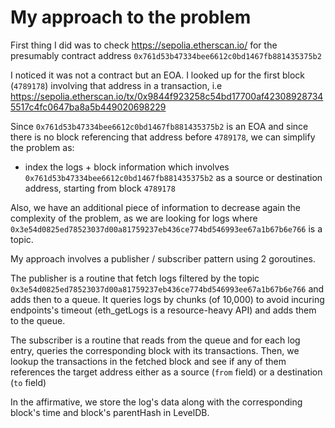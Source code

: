 # My approach to the problem

First thing I did was to check https://sepolia.etherscan.io/ for the presumably contract address `0x761d53b47334bee6612c0bd1467fb881435375b2`

I noticed it was not a contract but an EOA. 
I looked up for the first block (`4789178`) involving that address in a transaction, i.e https://sepolia.etherscan.io/tx/0x9844f923258c54bd17700af423089287345517c4fc0647ba8a5b449020698229

Since `0x761d53b47334bee6612c0bd1467fb881435375b2` is an EOA and since there is no block
referencing that address before `4789178`, we can simplify the problem as:
 - index the logs + block information which involves `0x761d53b47334bee6612c0bd1467fb881435375b2` as a source or destination address, starting from block `4789178`

Also, we have an additional piece of information to decrease again the complexity of the problem, as we
are looking for logs where `0x3e54d0825ed78523037d00a81759237eb436ce774bd546993ee67a1b67b6e766` is a topic.

My approach involves a publisher / subscriber pattern using 2 goroutines.

The publisher is a routine that fetch logs filtered by the topic `0x3e54d0825ed78523037d00a81759237eb436ce774bd546993ee67a1b67b6e766` and adds then to a queue.
It queries logs by chunks (of 10,000) to avoid incuring endpoints's timeout (eth_getLogs is a resource-heavy API) and adds them
to the queue.

The subscriber is a routine that reads from the queue and for each log entry, queries the corresponding block
with its transactions. Then, we lookup the transactions in the fetched block and 
see if any of them references the target address either as a source (`from` field) or 
a destination (`to` field)

In the affirmative, we store the log's data along with the corresponding block's time and block's parentHash in LevelDB.







